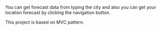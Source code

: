 You can get forecast data from typing the city and also you can get your location forecast by clicking the navigation button.

This project is based on MVC pattern.
